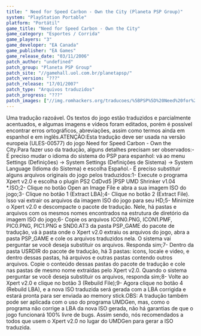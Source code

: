 ```yaml
---
title: " Need for Speed Carbon - Own the City (Planeta PSP Group)"
system: "PlayStation Portable"
platform: "Portátil"
game_title: "Need for Speed Carbon - Own the City"
game_category: "Esportes / Corrida"
game_players: "3"
game_developer: "EA Canada"
game_publisher: "EA Games"
game_release_date: "03/11/2006"
patch_author: "undefined"
patch_group: "Planeta PSP Group"
patch_site: "//gamehall.uol.com.br/planetapsp/"
patch_version: "???"
patch_release: "17/01/2007"
patch_type: "Arquivos traduzidos"
patch_progress: "???"
patch_images: ["//img.romhackers.org/traducoes/%5BPSP%5D%20Need%20for%20Speed%20Carbon%20-%20Own%20the%20City%20-%20Planeta%20PSP%20Group%20-%201.jpg","//img.romhackers.org/traducoes/%5BPSP%5D%20Need%20for%20Speed%20Carbon%20-%20Own%20the%20City%20-%20Planeta%20PSP%20Group%20-%202.jpg","//img.romhackers.org/traducoes/%5BPSP%5D%20Need%20for%20Speed%20Carbon%20-%20Own%20the%20City%20-%20Planeta%20PSP%20Group%20-%203.jpg"]
---
```

Uma tradução razoável. Os textos do jogo estão traduzidos e parcialmente acentuados, e algumas imagens e vídeos foram editados, porém é possível encontrar erros ortográficos, abreviações, assim como termos ainda em espanhol e em inglês.ATENÇÃO:Esta tradução deve ser usada na versão europeia (ULES-00577) do jogo Need for Speed Carbon - Own the City.Para fazer uso da tradução, alguns detalhes precisam ser observados:- É preciso mudar o idioma do sistema do PSP para espanhol: vá ao menu Settings (Definições) -> System Settings (Definições de Sistema) -> System Language (Idioma do Sistema) e escolha Español.- É preciso substituir alguns arquivos originais do jogo pelos traduzidos:1- Execute o programa Xpert v2.0 e escolha o plugin PS2 CdDvd5 |PSP UMD Shrinker v1.04 *.ISO;2- Clique no botão Open an Image File e abra a sua imagem ISO do jogo;3- Clique no botão 1 (Extract LBA);4- Clique no botão 2 (Extract File). Isso vai extrair os arquivos da imagem ISO do jogo para seu HD;5- Minimize o Xpert v2.0 e descompacte o pacote de tradução. Nele, há pastas e arquivos com os mesmos nomes encontrados na estrutura de diretório da imagem ISO do jogo;6- Copie os arquivos ICON0.PNG, ICON1.PMF, PIC0.PNG, PIC1.PNG e SND0.AT3 da pasta PSP_GAME do pacote de tradução, vá à pasta onde o Xpert v2.0 extraiu os arquivos do jogo, abra a pasta PSP_GAME e cole os arquivos traduzidos nela. O sistema vai perguntar se você deseja substituir os arquivos. Responda sim;7- Dentro da pasta USRDIR do pacote de tradução, há 3 pastas: icons, locale e video, e dentro dessas pastas, há arquivos e outras pastas contendo outros arquivos. Copie o conteúdo dessas pastas do pacote de tradução e cole nas pastas de mesmo nome extraídas pelo Xpert v2.0. Quando o sistema perguntar se você deseja substituir os arquivos, responda sim;8- Volte ao Xpert v2.0 e clique no botão 3 (Rebuild File);9- Agora clique no botão 4 (Rebuild LBA), e a nova ISO traduzida será gerada com a LBA corrigida e estará pronta para ser enviada ao memory stick.OBS: A tradução também pode ser aplicada com o uso do programa UMDGen, mas, como o programa não corrige a LBA da nova ISO gerada, não há garantias de que o jogo funcionará 100% livre de bugs. Assim sendo, nós recomendados a todos que usem o Xpert v2.0 no lugar do UMDGen para gerar a ISO traduzida.